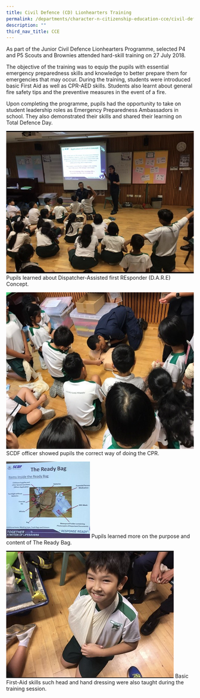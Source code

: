 ```yaml
---
title: Civil Defence (CD) Lionhearters Training
permalink: /departments/character-n-citizenship-education-cce/civil-defence-cd-lionhearters-training
description: ""
third_nav_title: CCE
---
```

As part of the Junior Civil Defence Lionhearters Programme, selected P4 and P5 Scouts and Brownies attended hard-skill training on 27 July 2018.

  

The objective of the training was to equip the pupils with essential emergency preparedness skills and knowledge to better prepare them for emergencies that may occur. During the training, students were introduced basic First Aid as well as CPR-AED skills. Students also learnt about general fire safety tips and the preventive measures in the event of a fire.  

  

Upon completing the programme, pupils had the opportunity to take on student leadership roles as Emergency Preparedness Ambassadors in school. They also demonstrated their skills and shared their learning on Total Defence Day.

![Pupils learned about Dispatcher-Assisted first REsponder (D.A.R.E) Concept.](/images/CD1.jpg)
Pupils learned about Dispatcher-Assisted first REsponder (D.A.R.E) Concept.

![SCDF officer showed pupils the correct way of doing the CPR.](/images/CD2.jpg)
SCDF officer showed pupils the correct way of doing the CPR.

![Pupils learned more on the purpose and content of The Ready Bag.](/images/CD3.jpg)
Pupils learned more on the purpose and content of The Ready Bag.

![Basic First-Aid skills such head and hand dressing were also taught during the training session.](/images/CD4.jpg)
Basic First-Aid skills such head and hand dressing were also taught during the training session.